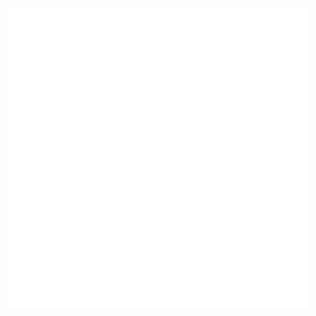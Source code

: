 <p align="center">
<img src="https://github.com/Abrar-04/Abrar-04/blob/master/%23gif/code.gif">
</p>

